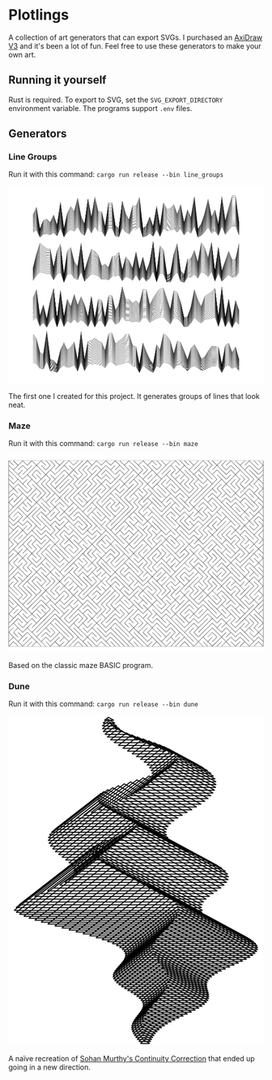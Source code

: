 # Plotlings

A collection of art generators that can export SVGs. I purchased an [AxiDraw V3] and it's been a lot of fun. Feel free to use these generators to make your own art.

## Running it yourself

Rust is required. To export to SVG, set the `SVG_EXPORT_DIRECTORY` environment variable. The programs support `.env` files.

## Generators

### Line Groups

Run it with this command: `cargo run release --bin line_groups`

![Line Groups](/previews/line_groups.png)

The first one I created for this project. It generates groups of lines that look neat.

### Maze

Run it with this command: `cargo run release --bin maze`

![Maze](/previews/maze.png)

Based on the classic maze BASIC program.

### Dune

Run it with this command: `cargo run release --bin dune`

![Dune](/previews/dune.png)

A naïve recreation of [Sohan Murthy's Continuity Correction][continuity-correction] that ended up going in a new direction.

[continuity-correction]: https://sohan.space/portfolio/continuity-correction/
[AxiDraw V3]: https://shop.evilmadscientist.com/productsmenu/846
